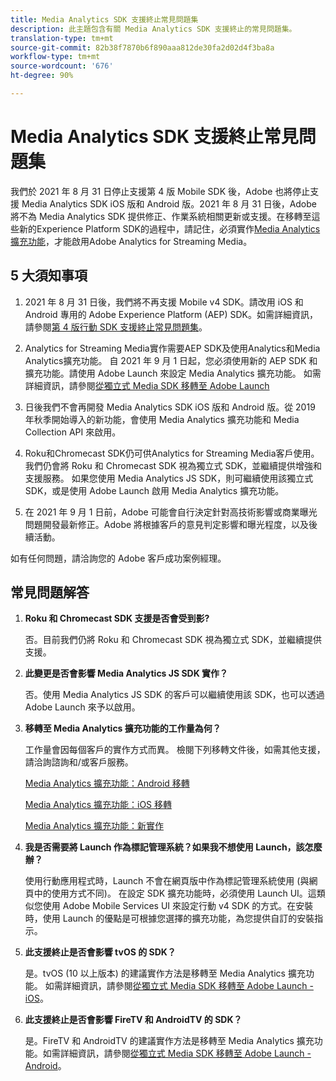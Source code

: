 ```yaml
---
title: Media Analytics SDK 支援終止常見問題集
description: 此主題包含有關 Media Analytics SDK 支援終止的常見問題集。
translation-type: tm+mt
source-git-commit: 82b38f7870b6f890aaa812de30fa2d02d4f3ba8a
workflow-type: tm+mt
source-wordcount: '676'
ht-degree: 90%

---
```



# Media Analytics SDK 支援終止常見問題集

我們於 2021 年 8 月 31 日停止支援第 4 版 Mobile SDK 後，Adobe 也將停止支援 Media Analytics SDK iOS 版和 Android 版。2021 年 8 月 31 日後，Adobe 將不為 Media Analytics SDK 提供修正、作業系統相關更新或支援。在移轉至這些新的Experience Platform SDK的過程中，請記住，必須實作[Media Analytics擴充功能](https://aep-sdks.gitbook.io/docs/using-mobile-extensions/adobe-media-analytics)，才能啟用Adobe Analytics for Streaming Media。

## 5 大須知事項

1. 2021 年 8 月 31 日後，我們將不再支援 Mobile v4 SDK。請改用 iOS 和 Android 專用的 Adobe Experience Platform (AEP) SDK。如需詳細資訊，請參閱[第 4 版行動 SDK 支援終止常見問題集](https://aep-sdks.gitbook.io/docs/version-4-sdk-end-of-support-faq)。

1. Analytics for Streaming Media實作需要AEP SDK及使用Analytics和Media Analytics擴充功能。 自 2021 年 9 月 1 日起，您必須使用新的 AEP SDK 和擴充功能。請使用 Adobe Launch 來設定 Media Analytics 擴充功能。  如需詳細資訊，請參閱[從獨立式 Media SDK 移轉至 Adobe Launch](https://docs.adobe.com/content/help/zh-Hant/media-analytics/using/sdk-implement/sdk-to-launch/sdk-to-launch-migration.html)

1. 日後我們不會再開發 Media Analytics SDK iOS 版和 Android 版。從 2019 年秋季開始導入的新功能，會使用 Media Analytics 擴充功能和 Media Collection API 來啟用。

1. Roku和Chromecast SDK仍可供Analytics for Streaming Media客戶使用。 我們仍會將 Roku 和 Chromecast SDK 視為獨立式 SDK，並繼續提供增強和支援服務。  如果您使用 Media Analytics JS SDK，則可繼續使用該獨立式 SDK，或是使用 Adobe Launch 啟用 Media Analytics 擴充功能。

1. 在 2021 年 9 月 1 日前，Adobe 可能會自行決定針對高技術影響或商業曝光問題開發最新修正。Adobe 將根據客戶的意見判定影響和曝光程度，以及後續活動。

如有任何問題，請洽詢您的 Adobe 客戶成功案例經理。

## 常見問題解答

1. **Roku 和 Chromecast SDK 支援是否會受到影?**

   否。目前我們仍將 Roku 和 Chromecast SDK 視為獨立式 SDK，並繼續提供支援。&#x200B;
1. **此變更是否會影響 Media Analytics JS SDK 實作？**

   否。使用 Media Analytics JS SDK 的客戶可以繼續使用該 SDK，也可以透過 Adobe Launch 來予以啟用。
&#x200B;
1. **移轉至 Media Analytics 擴充功能的工作量為何？**

   工作量會因每個客戶的實作方式而異。  檢閱下列移轉文件後，如需其他支援，請洽詢諮詢和/或客戶服務。

   [Media Analytics 擴充功能：Android 移轉](https://docs.adobe.com/content/help/zh-Hant/media-analytics/using/sdk-implement/sdk-to-launch/sdk-to-launch-migration-platforms/sdk-to-launch-migration-android.html)

   [Media Analytics 擴充功能：iOS 移轉](https://docs.adobe.com/content/help/zh-Hant/media-analytics/using/sdk-implement/sdk-to-launch/sdk-to-launch-migration-platforms/sdk-to-launch-migration-ios.html)

   [Media Analytics 擴充功能：新實作](https://aep-sdks.gitbook.io/docs/using-mobile-extensions/adobe-media-analytics)

1. **我是否需要將 Launch 作為標記管理系統？如果我不想使用 Launch，該怎麼辦？**

   使用行動應用程式時，Launch 不會在網頁版中作為標記管理系統使用 (與網頁中的使用方式不同)。  在設定 SDK 擴充功能時，必須使用 Launch UI。這類似您使用 Adobe Mobile Services UI 來設定行動 v4 SDK 的方式。在安裝時，使用 Launch 的優點是可根據您選擇的擴充功能，為您提供自訂的安裝指示。

1. **此支援終止是否會影響 tvOS 的 SDK？**

   是。tvOS (10 以上版本) 的建議實作方法是移轉至 Media Analytics 擴充功能。  如需詳細資訊，請參閱[從獨立式 Media SDK 移轉至 Adobe Launch - iOS](https://docs.adobe.com/content/help/en/media-analytics/using/sdk-implement/sdk-to-launch/sdk-to-launch-migration-platforms/sdk-to-launch-migration-ios.html)。

1. **此支援終止是否會影響 FireTV 和 AndroidTV 的 SDK&#x200B;？**

   是。FireTV 和 AndroidTV 的建議實作方法是移轉至 Media Analytics 擴充功能。如需詳細資訊，請參閱[從獨立式 Media SDK 移轉至 Adobe Launch - Android](https://docs.adobe.com/content/help/en/media-analytics/using/sdk-implement/sdk-to-launch/sdk-to-launch-migration-platforms/sdk-to-launch-migration-android.html)。
